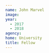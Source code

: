 ```yaml
---
name: John Marvel
image: 
year: 
  - 2017
  - 2018
agency:  
home: University
title: Fellow
---
```

